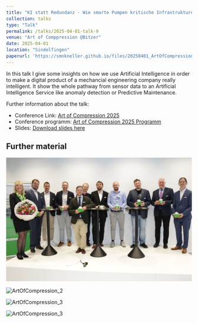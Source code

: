 ```yaml
---
title: "KI statt Redundanz - Wie smarte Pumpen kritische Infrastrukturen revolutionieren"
collection: talks
type: "Talk"
permalink: /talks/2025-04-01-talk-9
venue: "Art of Comppression @Bitzer"
date: 2025-04-01
location: "Sindelfingen"
paperurl: 'https://smnkneller.github.io/files/20250401_ArtOfCompression_vortrag.pdf'
---
```


In this talk I give some insights on how we use Artificial Intelligence in order to make a digital product of a mechancial engineering company really intelligent. It show the whole pathway from sensor data to an Artificial Intelligence Service like anomaly detection or Predictive Maintenance.


Further information about the talk:
- Conference Link: [Art of Compression 2025](https://trainings-events.bitzer.de/microsite/index.cfm?l=2726&modus=)
- Conference programm: [Art of Compression 2025 Programm](https://smnkneller.github.io/files/20250401_ArtOfCompression_programm.pdf)
- Slides: [Download slides here](https://smnkneller.github.io/files/20250401_ArtOfCompression_vortrag.pdf)



Further material
------

![ArtOfCompression_1](/images/ArtOfCompression_1.jpg)

![ArtOfCompression_2](/images/ArtOfCompression_2.jpg)

![ArtOfCompression_3](/images/ArtOfCompression_3.jpg)

![ArtOfCompression_3](/images/ArtOfCompression_4.jpg)

